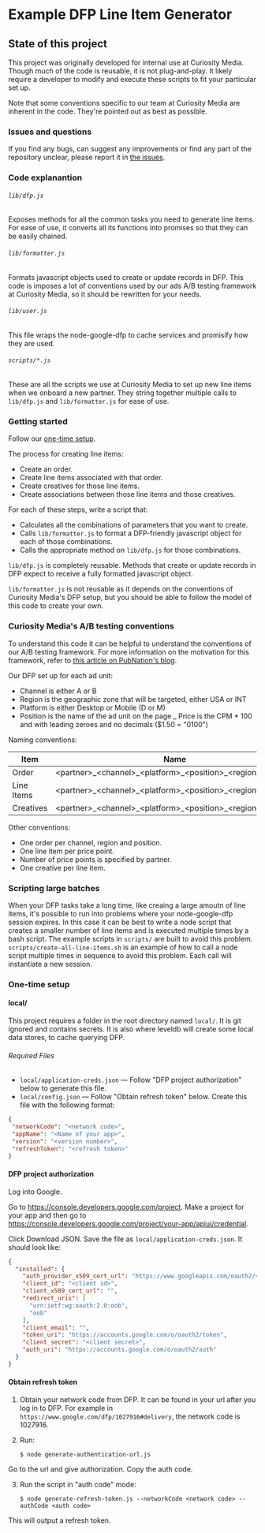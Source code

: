 # Example DFP Line Item Generator

## State of this project
This project was originally developed for internal use at Curiosity Media. Though much of the code is reusable, it is not plug-and-play. It likely require a developer to modify and execute these scripts to fit your particular set up.

Note that some conventions specific to our team at Curiosity Media are inherent in the code. They're pointed out as best as possible.

### Issues and questions

If you find any bugs, can suggest any improvements or find any part of the repository unclear, please report it in [the issues](https://github.com/spanishdict/line-item-generator/issues).

### Code explanantion
###### `lib/dfp.js`
Exposes methods for all the common tasks you need to generate line items. For ease of use, it converts all its functions into promises so that they can be easily chained.

###### `lib/formatter.js`
Formats javascript objects used to create or update records in DFP. This code is imposes a lot of conventions used by our ads A/B testing framework at Curiosity Media, so it should be rewritten for your needs.

###### `lib/user.js`
This file wraps the node-google-dfp to cache services and promisify how they are used.

###### `scripts/*.js`
These are all the scripts we use at Curiosity Media to set up new line items when we onboard a new partner. They string together multiple calls to `lib/dfp.js` and `lib/formatter.js` for ease of use.

### Getting started

Follow our [one-time setup](https://github.com/spanishdict/line-item-generator#one-time-setup).

The process for creating line items:

  - Create an order.
  - Create line items associated with that order.
  - Create creatives for those line items.
  - Create associations between those line items and those creatives.

For each of these steps, write a script that:

  - Calculates all the combinations of parameters that you want to create.
  - Calls `lib/formatter.js` to format a DFP-friendly javascript object for each of those combinations.
  - Calls the appropriate method on `lib/dfp.js` for those combinations.

`lib/dfp.js` is completely reusable. Methods that create or update records in DFP expect to receive a fully formatted javascript object.

`lib/formatter.js` is not reusable as it depends on the conventions of Curiosity Media's DFP setup, but you should be able to follow the model of this code to create your own.

### Curiosity Media's A/B testing conventions
To understand this code it can  be helpful to understand the conventions of our A/B testing framework. For more information on the motivation for this framework, refer to [this article on PubNation's blog](thttp://blog.pubnation.com/ab-testing-ads/).

Our DFP set up for each ad unit:

  - Channel is either A or B
  - Region is the geographic zone that will be targeted, either USA or INT
  - Platform is either Desktop or Mobile (D or M)
  - Position is the name of the ad unit on the page
  _ Price is the CPM * 100 and with leading zeroes and no decimals ($1.50 = "0100")

Naming conventions:

Item       | Name
-----------|------------------------------------------------------
Order      | \<partner\>\_\<channel\>\_\<platform\>\_\<position\>\_\<region\>
Line Items | \<partner\>\_\<channel\>\_\<platform\>\_\<position\>\_\<region\>\_\<price\>
Creatives  | \<partner\>\_\<channel\>\_\<platform\>\_\<position\>\_\<region\>\_\<price\>

Other conventions:

  - One order per channel, region and position.
  - One line item per price point.
  - Number of price points is specified by partner.
  - One creative per line item.

### Scripting large batches

When your DFP tasks take a long time, like creaing a large amoutn of line items, it's possible to run into problems where your node-google-dfp session expires. In this case it can be best to write a node script that creates a smaller number of line items and is executed multiple times by a bash script. The example scripts in `scripts/` are built to avoid this problem. `scripts/create-all-line-items.sh` is an example of how to call a node script multiple times in sequence to avoid this problem. Each call will instantiate a new session.

### One-time setup

#### local/
This project requires a folder in the root directory named `local/`. It is git ignored and contains secrets. It is also where leveldb will create some local data stores, to cache querying DFP.

###### Required Files
- `local/application-creds.json` — Follow "DFP project authorization" below to generate this file.
- `local/config.json` — Follow "Obtain refresh token" below. Create this file with the following format:
```JSON
{
 "networkCode": "<network code>",
 "appName": "<Name of your app>",
 "version": "<version number>",
 "refreshToken": "<refresh token>"
}
```

#### DFP project authorization

Log into Google.

Go to <https://console.developers.google.com/project>. Make a project for your app and then go to <https://console.developers.google.com/project/your-app/apiui/credential>.

Click Download JSON. Save the file as `local/application-creds.json`. It should look like:

```JSON
{
  "installed": {
    "auth_provider_x509_cert_url": "https://www.googleapis.com/oauth2/v1/certs",
    "client_id": "<client id>",
    "client_x509_cert_url": "",
    "redirect_uris": [
      "urn:ietf:wg:oauth:2.0:oob",
      "oob"
    ],
    "client_email": "",
    "token_uri": "https://accounts.google.com/o/oauth2/token",
    "client_secret": "<client secret>",
    "auth_uri": "https://accounts.google.com/o/oauth2/auth"
  }
}
```

#### Obtain refresh token

1. Obtain your network code from DFP. It can be found in your url after you log
   in to DFP. For example in `https://www.google.com/dfp/1027916#delivery`,
   the network code is 1027916.
2. Run:

    ```
    $ node generate-authentication-url.js
    ```

Go to the url and give authorization. Copy the auth code.

3. Run the script in "auth code" mode:

   ```
   $ node generate-refresh-token.js --networkCode <network code> --authCode <auth code>
   ```

This will output a refresh token.

